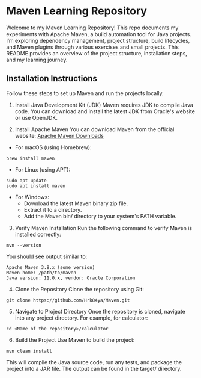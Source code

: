 # Maven Learning Repository
Welcome to my Maven Learning Repository! This repo documents my experiments with Apache Maven, a build automation tool for Java projects. I’m exploring dependency management, project structure, build lifecycles, and Maven plugins through various exercises and small projects.
This README provides an overview of the project structure, installation steps, and my learning journey.


## Installation Instructions
Follow these steps to set up Maven and run the projects locally.

1. Install Java Development Kit (JDK)
Maven requires JDK to compile Java code. You can download and install the latest JDK from Oracle's website or use OpenJDK.

2. Install Apache Maven
You can download Maven from the official website:
[Apache Maven Downloads](https://maven.apache.org/download.cgi)

* For macOS (using Homebrew):
```
brew install maven
```

* For Linux (using APT):
```
sudo apt update
sudo apt install maven
```
* For Windows:<br>
  * Download the latest Maven binary zip file.
  * Extract it to a directory.
  * Add the Maven bin/ directory to your system's PATH variable.

3. Verify Maven Installation
Run the following command to verify Maven is installed correctly:
```
mvn --version
```
You should see output similar to:
```
Apache Maven 3.8.x (some version)
Maven home: /path/to/maven
Java version: 11.0.x, vendor: Oracle Corporation
```

4. Clone the Repository
Clone the repository using Git:
```
git clone https://github.com/Hrk84ya/Maven.git
```
5. Navigate to Project Directory
Once the repository is cloned, navigate into any project directory. For example, for calculator:

```
cd <Name of the repository>/calculator
```
6. Build the Project
Use Maven to build the project:
```
mvn clean install
```
This will compile the Java source code, run any tests, and package the project into a JAR file. The output can be found in the target/ directory.
